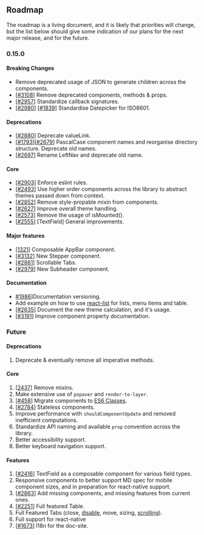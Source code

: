 ## Roadmap

The roadmap is a living document, and it is likely that priorities will change, but the list below should give some indication of our plans for the next major release, and for the future.

### 0.15.0

#### Breaking Changes

- Remove deprecated usage of JSON to generate children across the components.
- [[#3108](https://github.com/callemall/material-ui/pull/3108)] Remove deprecated components, methods & props.
- [[#2957](https://github.com/callemall/material-ui/issues/2957)] Standardize callback signatures.
- [[#2980](https://github.com/callemall/material-ui/issues/2980)] [[#1839](https://github.com/callemall/material-ui/issues/1839)] Standardise Datepicker for ISO8601.

#### Deprecations

- [[#2880](https://github.com/callemall/material-ui/issues/2880)] Deprecate valueLink.
- [[#1793](https://github.com/callemall/material-ui/issues/1793)][[#2679](https://github.com/callemall/material-ui/issues/2679)] PascalCase component names and reorganise directory structure. Deprecate old names.
- [[#2697](https://github.com/callemall/material-ui/issues/2697)] Rename LeftNav and deprecate old name.

#### Core

- [[#2903](https://github.com/callemall/material-ui/issues/2903)] Enforce eslint rules.
- [[#2493](https://github.com/callemall/material-ui/pull/2493)] Use higher order components across the library to abstract themes passed down from context.
- [[#2852](https://github.com/callemall/material-ui/issues/2852)] Remove style-propable mixin from components.
- [[#2627](https://github.com/callemall/material-ui/issues/2627)] Improve overall theme handling.
- [[#2573](https://github.com/callemall/material-ui/issues/2573)] Remove the usage of isMounted().
- [[#2555](https://github.com/callemall/material-ui/issues/2555)] [TextField] General improvements.

#### Major features

- [[1321](https://github.com/callemall/material-ui/pull/1321#issuecomment-174108805)] Composable AppBar component.
- [[#3132](https://github.com/callemall/material-ui/pull/3132)] New Stepper component.
- [[#2861](https://github.com/callemall/material-ui/pull/2861)] Scrollable Tabs.
- [[#2979](https://github.com/callemall/material-ui/pull/2979)] New Subheader component.

#### Documentation

- [#1986](https://github.com/callemall/material-ui/issues/1986)]Documentation versioning.
- Add example on how to use [react-list](https://github.com/orgsync/react-list) for lists, menu items and table.
- [[#2635](https://github.com/callemall/material-ui/pull/2635)] Document the new theme calculation, and it's usage.
- [[#3191](https://github.com/callemall/material-ui/issues/3191)] Improve component property documentation.

### Future

#### Deprecations

1. Deprecate & eventually remove all imperative methods.

#### Core

1. [[2437](https://github.com/callemall/material-ui/issues/2437)] Remove mixins.
1. Make extensive use of `popover` and `render-to-layer`.
1. [[#458](https://github.com/callemall/material-ui/issues/458)] Migrate components to [ES6 Classes](https://github.com/callemall/material-ui/tree/es6-classes).
1. [[#2784](https://github.com/callemall/material-ui/issues/2784)] Stateless components.
1. Improve performance with `shouldComponentUpdate` and removed inefficient computations.
1. Standardize API naming and available `prop` convention across the library.
1. Better accessibility support.
1. Better keyboard navigation support.

#### Features

1. [[#2416](https://github.com/callemall/material-ui/issues/2416)] TextField as a composable component for various field types.
1. Responsive components to better support MD spec for mobile component sizes, and in preparation for react-native support.
1. [[#2863](https://github.com/callemall/material-ui/issues/2863)] Add missing components, and missing features from current ones.
1. [[#2251](https://github.com/callemall/material-ui/issues/2251)] Full featured Table.
1. Full Featured Tabs (close, [disable](https://github.com/callemall/material-ui/issues/1613), move, sizing, [scrolling](https://github.com/callemall/material-ui/pull/2861)).
1. Full support for react-native
1. [[#1673](https://github.com/callemall/material-ui/issues/1673)] I18n for the doc-site.
